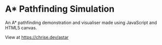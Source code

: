 # A* Pathfinding Simulation
An A* pathfinding demonstration and visualiser made using JavaScript and HTML5 canvas.

View at https://chrise.dev/astar